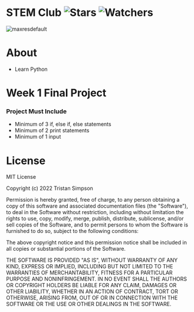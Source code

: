 # STEM Club ![Stars](https://img.shields.io/github/stars/Simpson-Computer-Technologies-Research/STEM_CLUB_Week1?color=brightgreen) ![Watchers](https://img.shields.io/github/watchers/Simpson-Computer-Technologies-Research/STEM_CLUB_Week1?label=Watchers)
![maxresdefault](https://user-images.githubusercontent.com/75189508/194362463-7f25767e-9d8d-4240-a5f1-1134ebd8e734.jpg)

# About
- Learn Python


# Week 1 Final Project

<h3>Project Must Include</h3>

- Minimum of 3 if, else if, else statements
- Minimum of 2 print statements
- Minimum of 1 input


# License
MIT License

Copyright (c) 2022 Tristan Simpson

Permission is hereby granted, free of charge, to any person obtaining a copy of this software and associated documentation files (the "Software"), to deal in the Software without restriction, including without limitation the rights to use, copy, modify, merge, publish, distribute, sublicense, and/or sell copies of the Software, and to permit persons to whom the Software is furnished to do so, subject to the following conditions:

The above copyright notice and this permission notice shall be included in all copies or substantial portions of the Software.

THE SOFTWARE IS PROVIDED "AS IS", WITHOUT WARRANTY OF ANY KIND, EXPRESS OR IMPLIED, INCLUDING BUT NOT LIMITED TO THE WARRANTIES OF MERCHANTABILITY, FITNESS FOR A PARTICULAR PURPOSE AND NONINFRINGEMENT. IN NO EVENT SHALL THE AUTHORS OR COPYRIGHT HOLDERS BE LIABLE FOR ANY CLAIM, DAMAGES OR OTHER LIABILITY, WHETHER IN AN ACTION OF CONTRACT, TORT OR OTHERWISE, ARISING FROM, OUT OF OR IN CONNECTION WITH THE SOFTWARE OR THE USE OR OTHER DEALINGS IN THE SOFTWARE.
